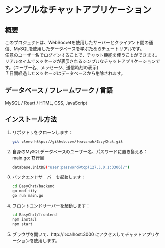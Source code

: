 # シンプルなチャットアプリケーション

## 概要

このプロジェクトは、WebSocketを使用したサーバーとクライアント間の通信、MySQLを使用したデータベースを学ぶためのチュートリアルです。  
任意のユーザー名でログインすることで、チャット機能を使うことができます。  
リアルタイムでメッセージが表示されるシンプルなチャットアプリケーションです。(ユーザー名、メッセージ、送信時刻の表示)  
７日間経過したメッセージはデータベースから削除されます。  

## データベース / フレームワーク / 言語

MySQL / React / HTML, CSS, JavaScript

## インストール方法

1. リポジトリをクローンします：

   ```bash
   git clone https://github.com/fwatanab/EasyChat.git

2. 自身のMySQLデータベースのユーザー名、パスワードに置き換える：  
main.go: 13行目
   ```bash
   database.InitDB("user:password@tcp(127.0.0.1:3306)/")

3. バックエンドサーバーを起動します：

   ```bash
   cd EasyChat/backend
   go mod tidy
   go run main.go
   
4. フロントエンドサーバーを起動します：

   ```bash
   cd EasyChat/frontend
   npm install
   npm start

5. ブラウザを開いて、http://localhost:3000 にアクセスしてチャットアプリケーションを使用します。
